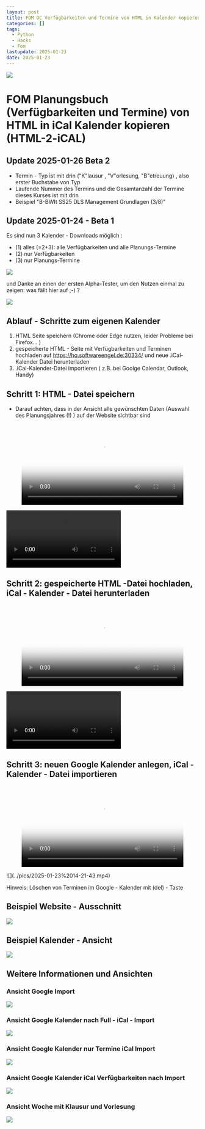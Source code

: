 ```yaml
---
layout: post
title: FOM OC Verfügbarkeiten und Termine von HTML in Kalender kopieren
categories: []
tags:
  - Python
  - Hacks
  - Fom
lastupdate: 2025-01-23
date: 2025-01-23
---
```

![](../pics/2025-01-23-fom-html-cal_image_1.jpeg)
# FOM Planungsbuch (Verfügbarkeiten und Termine) von HTML in iCal Kalender kopieren (HTML-2-iCAL)


## Update 2025-01-26 Beta 2

- Termin - Typ ist mit drin ("K"lausur , "V"orlesung, "B"etreuung) , also erster Buchstabe von Typ 
- Laufende Nummer des Termins und die Gesamtanzahl der Termine dieses Kurses ist mit drin 
- Beispiel "B-BWIt SS25 DLS Management Grundlagen (3/8)"
## Update 2025-01-24 - Beta 1 

Es sind  nun 3 Kalender - Downloads möglich : 
 
- (1) alles (=2+3): alle Verfügbarkeiten und alle Planungs-Termine 
- (2) nur Verfügbarkeiten
- (3) nur Planungs-Termine


![](../pics/2025-01-23-fom-html-cal_image_2.png)

und Danke an einen der ersten Alpha-Tester, um den Nutzen einmal zu zeigen: was fällt hier auf ;-) ?

![](../assets/file-20250124144228.jpg)



## Ablauf - Schritte zum eigenen Kalender 

1.  HTML Seite speichern (Chrome oder Edge nutzen, leider Probleme bei Firefox... )
2. gespeicherte HTML - Seite mit Verfügbarkeiten und Terminen hochladen auf  <https://hq.softwareengel.de:30334/>    und neue .iCal-Kalender Datei herunterladen 
3.  .iCal-Kalender-Datei  importieren ( z.B. bei Goolge Calendar, Outlook, Handy)






## Schritt 1: HTML - Datei speichern 
- Darauf achten, dass in der Ansicht alle gewünschten Daten (Auswahl des Planungsjahres (!) ) auf der Website sichtbar sind 

<figure class="video_container">
  <video width="100%"  controls="true" allowfullscreen="true" autoplay poster="/pics/2025-01-23-fom-html-cal_video_1.mp4">
    <source src="/pics/2025-01-23-fom-html-cal_video_1.mp4" type="video/mp4">
  </video>
</figure>

![](../pics/2025-01-23-fom-html-cal_video_1.mp4)


## Schritt 2: gespeicherte HTML -Datei hochladen, iCal - Kalender - Datei herunterladen 

<figure class="video_container">
  <video width="100%"  controls="true" allowfullscreen="true" autoplay poster="/pics/2025-01-23-fom-html-cal_video_2.mp4">
    <source src="/pics/2025-01-23-fom-html-cal_video_2.mp4">
  </video>
</figure>

![](../pics/2025-01-23-fom-html-cal_video_2.mp4)

## Schritt 3: neuen Google Kalender anlegen, iCal -Kalender - Datei importieren 
<figure class="video_container">
  <video width="100%"  controls="true" allowfullscreen="true" autoplay poster="/pics/2025-01-23%2014-21-43.mp4">
    <source src="/pics/2025-01-23%2014-21-43.mp4" type="video/mp4">
  </video>
</figure>
![](../pics/2025-01-23%2014-21-43.mp4)


Hinweis:  Löschen von Terminen im Google - Kalender mit (del) - Taste  


## Beispiel Website - Ausschnitt

![](../pics/2025-01-23-fom-html-cal_image_3.jpeg)

## Beispiel Kalender - Ansicht 
![](../pics/2025-01-23-fom-html-cal_image_4.jpeg)

## Weitere Informationen und Ansichten 


### Ansicht Google Import 
![](../assets/file-20250128131346.jpg)

### Ansicht Google Kalender nach Full - iCal - Import 

![](../assets/file-20250128132507.jpg)

### Ansicht Google Kalender nur Termine iCal Import 

![](../assets/file-20250128132249.jpg)


### Ansicht Google Kalender iCal Verfügbarkeiten nach Import 

![](../assets/file-20250128132326.jpg)


### Ansicht Woche mit Klausur und Vorlesung 

![](../assets/file-20250128132725.jpg)
